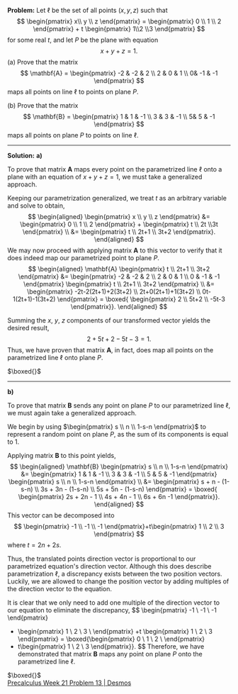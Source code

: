 $\mathbf{Problem:}$
Let $\ell$ be the set of all points $(x,y,z)$ such that
$$
\begin{pmatrix} x\\ y \\ z \end{pmatrix} = \begin{pmatrix} 0 \\ 1 \\ 2 \end{pmatrix} + t \begin{pmatrix} 1\\2 \\3 \end{pmatrix}
$$
for some real $t$, and let $P$ be the plane with equation
$$
x+y+z = 1.
$$
(a) Prove that the matrix
$$
\mathbf{A} =  \begin{pmatrix} -2 & -2 & 2 \\ 2 & 0 & 1 \\ 0& -1 & -1 \end{pmatrix}
$$
maps all points on line $\ell$ to points on plane $P$.

(b) Prove that the matrix
$$
\mathbf{B} =  \begin{pmatrix} 1 & 1 & -1 \\ 3 & 3 & -1 \\ 5& 5 & -1 \end{pmatrix}
$$
maps all points on plane $P$ to points on line $\ell$.


---

$\mathbf{Solution:}$
$\mathbf{a)}$

To prove that matrix $\mathbf{A}$ maps every point on the parametrized line $\ell$ onto a plane with an equation of $x+y+z=1$, we must take a generalized approach.

Keeping our parametrization generalized, we treat $t$ as an arbitrary variable and solve to obtain,
$$
\begin{aligned}
\begin{pmatrix}
x \\ y \\ z 
\end{pmatrix} &= \begin{pmatrix}
0 \\ 1 \\ 2
\end{pmatrix} + \begin{pmatrix}
t \\ 2t \\3t
\end{pmatrix} \\
&= \begin{pmatrix}
t \\ 2t+1 \\ 3t+2
\end{pmatrix}.
\end{aligned}
$$
We may now proceed with applying matrix $\mathbf{A}$ to this vector to verify that it does indeed map our parametrized point to plane $P$. 
$$
\begin{aligned}
\mathbf{A} \begin{pmatrix}
t \\ 2t+1 \\ 3t+2
\end{pmatrix} &= \begin{pmatrix}
-2 & -2 & 2 \\ 2 & 0 & 1 \\ 0 & -1 & -1
\end{pmatrix} \begin{pmatrix}
t  \\
2t+1 \\
3t+2
\end{pmatrix} \\
&=  \begin{pmatrix}
-2t-2(2t+1)+2(3t+2) \\
2t+0(2t+1)+1(3t+2) \\
0t-1(2t+1)-1(3t+2)
\end{pmatrix} = \boxed{ \begin{pmatrix}
2 \\
5t+2 \\
-5t-3
\end{pmatrix}}.
\end{aligned}
$$

Summing the $x$, $y$, $z$ components of our transformed vector yields the desired result,
$$
2+5t+2-5t-3=1.
$$
Thus, we have proven that matrix $\mathbf{A}$, in fact, does map all points on the parametrized line $\ell$ onto plane $P$.

$\boxed{}$

-----

$\mathbf{b)}$

To prove that matrix $\mathbf{B}$ sends any point on plane $P$ to our parametrized line $\ell$, we must again take a generalized approach.

We begin by using $\begin{pmatrix} s \\ n \\ 1-s-n \end{pmatrix}$ to represent a random point on plane $P$, as the sum of its components is equal to $1$.

Applying matrix $\mathbf{B}$ to this point yields,
$$
\begin{aligned}
\mathbf{B} \begin{pmatrix}
s \\ n \\ 1-s-n
\end{pmatrix} &= \begin{pmatrix}
1 & 1 & -1 \\ 3 & 3 & -1 \\ 5 & 5 & -1
\end{pmatrix} \begin{pmatrix}
s  \\
n \\
1-s-n
\end{pmatrix} \\
&= \begin{pmatrix}
s + n - (1-s-n) \\
3s + 3n - (1-s-n) \\
5s + 5n - (1-s-n)
\end{pmatrix} = \boxed{ \begin{pmatrix}
2s + 2n - 1 \\
4s + 4n - 1 \\
6s + 6n -1
\end{pmatrix}}.
\end{aligned}
$$
This vector can be decomposed into
$$
\begin{pmatrix}
-1 \\
-1 \\
-1
\end{pmatrix}+t\begin{pmatrix}
1 \\
2 \\
3
\end{pmatrix}
$$
where $t=2n+2s$.

Thus, the translated points direction vector is proportional to our parametrized equation's direction vector. Although this does describe parametrization $\ell$, a discrepancy exists between the two position vectors. Luckily, we are allowed to change the position vector by adding multiples of the direction vector to the equation.

It is clear that we only need to add one multiple of the direction vector to our equation to eliminate the discrepancy,
$$
\begin{pmatrix}
-1 \\
-1 \\
-1
\end{pmatrix}
+ \begin{pmatrix}
1 \\
2 \\
3 \\
\end{pmatrix}
+t 
\begin{pmatrix}
1 \\
2 \\
3
\end{pmatrix}
= \boxed{\begin{pmatrix}
0 \\
1 \\
2 \\
\end{pmatrix}
+ t\begin{pmatrix}
1 \\
2 \\
3
\end{pmatrix}}.
$$
Therefore, we have demonstrated that matrix $\mathbf{B}$ maps any point on plane $P$ onto the parametrized line $\ell$.

$\boxed{}$
<br>
[Precalculus Week 21 Problem 13 | Desmos](https://www.desmos.com/3d/00194811ff)